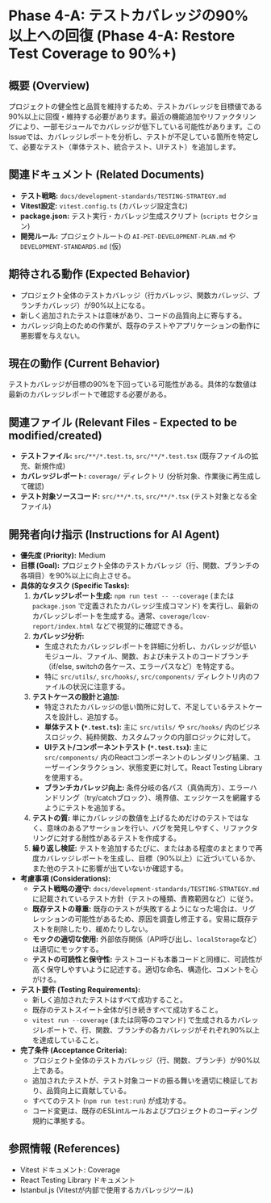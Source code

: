 # Phase 4-A: テストカバレッジの90%以上への回復 (Phase 4-A: Restore Test Coverage to 90%+)

## 概要 (Overview)
プロジェクトの健全性と品質を維持するため、テストカバレッジを目標値である90%以上に回復・維持する必要があります。最近の機能追加やリファクタリングにより、一部モジュールでカバレッジが低下している可能性があります。このIssueでは、カバレッジレポートを分析し、テストが不足している箇所を特定して、必要なテスト（単体テスト、統合テスト、UIテスト）を追加します。

## 関連ドキュメント (Related Documents)
- **テスト戦略:** `docs/development-standards/TESTING-STRATEGY.md`
- **Vitest設定:** `vitest.config.ts` (カバレッジ設定含む)
- **package.json:** テスト実行・カバレッジ生成スクリプト (`scripts` セクション)
- **開発ルール:** プロジェクトルートの `AI-PET-DEVELOPMENT-PLAN.md` や `DEVELOPMENT-STANDARDS.md` (仮)

## 期待される動作 (Expected Behavior)
- プロジェクト全体のテストカバレッジ（行カバレッジ、関数カバレッジ、ブランチカバレッジ）が90%以上になる。
- 新しく追加されたテストは意味があり、コードの品質向上に寄与する。
- カバレッジ向上のための作業が、既存のテストやアプリケーションの動作に悪影響を与えない。

## 現在の動作 (Current Behavior)
テストカバレッジが目標の90%を下回っている可能性がある。具体的な数値は最新のカバレッジレポートで確認する必要がある。

## 関連ファイル (Relevant Files - Expected to be modified/created)
- **テストファイル:** `src/**/*.test.ts`, `src/**/*.test.tsx` (既存ファイルの拡充、新規作成)
- **カバレッジレポート:** `coverage/` ディレクトリ (分析対象、作業後に再生成して確認)
- **テスト対象ソースコード:** `src/**/*.ts`, `src/**/*.tsx` (テスト対象となる全ファイル)

## 開発者向け指示 (Instructions for AI Agent)
- **優先度 (Priority):** Medium
- **目標 (Goal):** プロジェクト全体のテストカバレッジ（行、関数、ブランチの各項目）を90%以上に向上させる。
- **具体的なタスク (Specific Tasks):**
    1. **カバレッジレポート生成:** `npm run test -- --coverage` (または `package.json` で定義されたカバレッジ生成コマンド) を実行し、最新のカバレッジレポートを生成する。通常、`coverage/lcov-report/index.html` などで視覚的に確認できる。
    2. **カバレッジ分析:**
        - 生成されたカバレッジレポートを詳細に分析し、カバレッジが低いモジュール、ファイル、関数、および未テストのコードブランチ（if/else, switchの各ケース、エラーパスなど）を特定する。
        - 特に `src/utils/`, `src/hooks/`, `src/components/` ディレクトリ内のファイルの状況に注意する。
    3. **テストケースの設計と追加:**
        - 特定されたカバレッジの低い箇所に対して、不足しているテストケースを設計し、追加する。
        - **単体テスト (`*.test.ts`):** 主に `src/utils/` や `src/hooks/` 内のビジネスロジック、純粋関数、カスタムフックの内部ロジックに対して。
        - **UIテスト/コンポーネントテスト (`*.test.tsx`):** 主に `src/components/` 内のReactコンポーネントのレンダリング結果、ユーザーインタラクション、状態変更に対して。React Testing Library を使用する。
        - **ブランチカバレッジ向上:** 条件分岐の各パス（真偽両方）、エラーハンドリング（try/catchブロック）、境界値、エッジケースを網羅するようにテストを追加する。
    4. **テストの質:** 単にカバレッジの数値を上げるためだけのテストではなく、意味のあるアサーションを行い、バグを発見しやすく、リファクタリングに対する耐性があるテストを作成する。
    5. **繰り返し検証:** テストを追加するたびに、またはある程度のまとまりで再度カバレッジレポートを生成し、目標（90%以上）に近づいているか、また他のテストに影響が出ていないか確認する。
- **考慮事項 (Considerations):**
    - **テスト戦略の遵守:** `docs/development-standards/TESTING-STRATEGY.md` に記載されているテスト方針（テストの種類、責務範囲など）に従う。
    - **既存テストの尊重:** 既存のテストが失敗するようになった場合は、リグレッションの可能性があるため、原因を調査し修正する。安易に既存テストを削除したり、緩めたりしない。
    - **モックの適切な使用:** 外部依存関係（API呼び出し、`localStorage`など）は適切にモックする。
    - **テストの可読性と保守性:** テストコードも本番コードと同様に、可読性が高く保守しやすいように記述する。適切な命名、構造化、コメントを心がける。
- **テスト要件 (Testing Requirements):**
    - 新しく追加されたテストはすべて成功すること。
    - 既存のテストスイート全体が引き続きすべて成功すること。
    - `vitest run --coverage` (または同等のコマンド) で生成されるカバレッジレポートで、行、関数、ブランチの各カバレッジがそれぞれ90%以上を達成していること。
- **完了条件 (Acceptance Criteria):**
    - プロジェクト全体のテストカバレッジ（行、関数、ブランチ）が90%以上である。
    - 追加されたテストが、テスト対象コードの振る舞いを適切に検証しており、品質向上に貢献している。
    - すべてのテスト (`npm run test:run`) が成功する。
    - コード変更は、既存のESLintルールおよびプロジェクトのコーディング規約に準拠する。

## 参照情報 (References)
- Vitest ドキュメント: Coverage
- React Testing Library ドキュメント
- Istanbul.js (Vitestが内部で使用するカバレッジツール)
